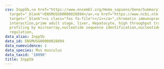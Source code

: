 ```yaml
---
csv: Inpp5b,<a href="https://www.ensembl.org/Homo_sapiens/Gene/Summary?db=core;g=ENSMUSG00000028894"
  target="_blank">ENSMUSG00000028894</a>,<a href="https://www.ncbi.nlm.nih.gov/pubmed/23834426"
  target="_blank"><i class="fas fa-file"></i></a>",chromatin immunoprecipitation assay,direct
  interaction,prime adult stage, liver, Hepatocyte, high throughput transcription
  profiling by microarray,nucleotide sequence identification,nucleotide sequence identification,transcriptional
  regulation,
data_alias: Inpp5b
data_id: ENSMUSG00000028894
data_numevidence: 1
data_species: Mus musculus
data_taxid: '10090'
title: Inpp5b
---
```

